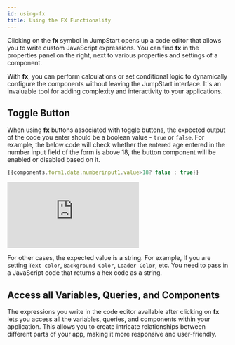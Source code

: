 ```yaml
---
id: using-fx
title: Using the FX Functionality
---
```


Clicking on the **fx** symbol in JumpStart opens up a code editor that allows you to write custom JavaScript expressions. You can find **fx** in the properties panel on the right, next to various properties and settings of a component.

With **fx**, you can perform calculations or set conditional logic to dynamically configure the components without leaving the JumpStart interface. It's an invaluable tool for adding complexity and interactivity to your applications.

## Toggle Button 

When using **fx** buttons associated with toggle buttons, the expected output of the code you enter should be a boolean value - `true` or `false`. For example, the below code will check whether the entered age entered in the number input field of the form is above 18, the button component will be enabled or disabled based on it. 

```js
{{components.form1.data.numberinput1.value>18? false : true}}
```

<div style={{marginBottom:'15px', height:'492px'}}>
    <iframe
        className="screenshot-full"
        src="https://www.floik.com/embed/e4f537b5-7b36-4760-9a52-caefc659a90b/4931d426-a33c-47c4-a30f-b34283b482ec-flo.html"
        style={{width: '100%', height: '100%'}}
        frameborder="0"
        allowfullscreen="allowfullscreen"
        webkitallowfullscreen
        mozallowfullscreen
        allowfullscreen>
    </iframe>
</div>

For other cases, the expected value is a string. For example, If you are setting `Text color`, `Background Color`, `Loader Color`, etc. You need to pass in a JavaScript code that returns a hex code as a string.  

## Access all Variables, Queries, and Components

The expressions you write in the code editor available after clicking on **fx** lets you access all the variables, queries, and components within your application. This allows you to create intricate relationships between different parts of your app, making it more responsive and user-friendly.







